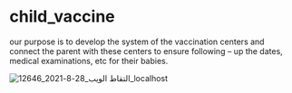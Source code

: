 # child_vaccine
our purpose is to develop the system of the vaccination centers and connect the parent
with these centers to ensure following – up the dates, medical examinations, etc for their babies.

![التقاط الويب_28-8-2021_12646_localhost](https://user-images.githubusercontent.com/85555283/131212730-4f568deb-937b-4bf8-ad64-dd08d83b6bb4.jpeg)
